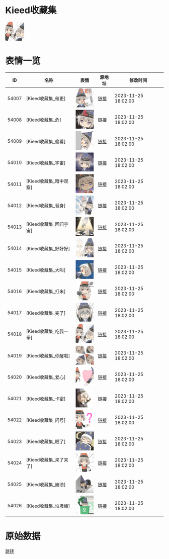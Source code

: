 # Kieed收藏集

<img src="./cover.png" height="60" alt="cover" />

# 表情一览

|ID|名称|表情|源地址|修改时间|
|----|----|----|----|----|
|54007|[Kieed收藏集_催更]|<img src="./pic/054007_%5BKieed收藏集_催更%5D.png" height="60" alt="催更"/>|[链接](https://i0.hdslb.com/bfs/garb/484cc09df3044bd05f99b8ab8155c41a1675fa93.png)|2023-11-25 18:02:00|
|54008|[Kieed收藏集_危]|<img src="./pic/054008_%5BKieed收藏集_危%5D.png" height="60" alt="危"/>|[链接](https://i0.hdslb.com/bfs/garb/529d172def0c5cdd4480dd7b53c5ecfda24e2545.png)|2023-11-25 18:02:00|
|54009|[Kieed收藏集_偷看]|<img src="./pic/054009_%5BKieed收藏集_偷看%5D.png" height="60" alt="偷看"/>|[链接](https://i0.hdslb.com/bfs/garb/6f72c559920bb276e52467cb4ea0e2b94524195f.png)|2023-11-25 18:02:00|
|54010|[Kieed收藏集_宇宙]|<img src="./pic/054010_%5BKieed收藏集_宇宙%5D.png" height="60" alt="宇宙"/>|[链接](https://i0.hdslb.com/bfs/garb/59d37d9b0a2288b5aa47c0f45e21b53867f4d6c1.png)|2023-11-25 18:02:00|
|54011|[Kieed收藏集_暗中观察]|<img src="./pic/054011_%5BKieed收藏集_暗中观察%5D.png" height="60" alt="暗中观察"/>|[链接](https://i0.hdslb.com/bfs/garb/e0781a62b7e2fdd032d3c339df7d40799245e58f.png)|2023-11-25 18:02:00|
|54012|[Kieed收藏集_替身]|<img src="./pic/054012_%5BKieed收藏集_替身%5D.png" height="60" alt="替身"/>|[链接](https://i0.hdslb.com/bfs/garb/db1006ccfe351b8363dab3a2814574c8801f20c1.png)|2023-11-25 18:02:00|
|54013|[Kieed收藏集_回归宇宙]|<img src="./pic/054013_%5BKieed收藏集_回归宇宙%5D.png" height="60" alt="回归宇宙"/>|[链接](https://i0.hdslb.com/bfs/garb/3bddcc2f4aac8d875d40b9f4c5f5258d88555d6f.png)|2023-11-25 18:02:00|
|54014|[Kieed收藏集_好好好]|<img src="./pic/054014_%5BKieed收藏集_好好好%5D.png" height="60" alt="好好好"/>|[链接](https://i0.hdslb.com/bfs/garb/54573d05ed163944d9a7c3eb7796e33a418e4f0b.png)|2023-11-25 18:02:00|
|54015|[Kieed收藏集_大叫]|<img src="./pic/054015_%5BKieed收藏集_大叫%5D.png" height="60" alt="大叫"/>|[链接](https://i0.hdslb.com/bfs/garb/3bd91aa5f513e61ea4a0ced2398453ecb8ed70af.png)|2023-11-25 18:02:00|
|54016|[Kieed收藏集_打米]|<img src="./pic/054016_%5BKieed收藏集_打米%5D.png" height="60" alt="打米"/>|[链接](https://i0.hdslb.com/bfs/garb/1257c6e44712a8335efa0984f53f6ef3b96455d1.png)|2023-11-25 18:02:00|
|54017|[Kieed收藏集_完了]|<img src="./pic/054017_%5BKieed收藏集_完了%5D.png" height="60" alt="完了"/>|[链接](https://i0.hdslb.com/bfs/garb/a11ad7becc01a4d0435145dc0539d5200bfbb4dd.png)|2023-11-25 18:02:00|
|54018|[Kieed收藏集_吃我一拳]|<img src="./pic/054018_%5BKieed收藏集_吃我一拳%5D.png" height="60" alt="吃我一拳"/>|[链接](https://i0.hdslb.com/bfs/garb/c1ed85918f61cbe847f5f879540af21ae8f3df48.png)|2023-11-25 18:02:00|
|54019|[Kieed收藏集_你醒啦]|<img src="./pic/054019_%5BKieed收藏集_你醒啦%5D.png" height="60" alt="你醒啦"/>|[链接](https://i0.hdslb.com/bfs/garb/3b66a9b19e5dbcd13184b119b6905d5957c2cb26.png)|2023-11-25 18:02:00|
|54020|[Kieed收藏集_爱心]|<img src="./pic/054020_%5BKieed收藏集_爱心%5D.png" height="60" alt="爱心"/>|[链接](https://i0.hdslb.com/bfs/garb/37fc36bc18157f6b0f1bd208f3237877201ece1c.png)|2023-11-25 18:02:00|
|54021|[Kieed收藏集_卡密]|<img src="./pic/054021_%5BKieed收藏集_卡密%5D.png" height="60" alt="卡密"/>|[链接](https://i0.hdslb.com/bfs/garb/f221ad744037d1c2a8e81963e1d8017c8fa69510.png)|2023-11-25 18:02:00|
|54022|[Kieed收藏集_问号]|<img src="./pic/054022_%5BKieed收藏集_问号%5D.png" height="60" alt="问号"/>|[链接](https://i0.hdslb.com/bfs/garb/f126b87cac978eecea7d572eff76ed7456ef76fc.png)|2023-11-25 18:02:00|
|54023|[Kieed收藏集_眠了]|<img src="./pic/054023_%5BKieed收藏集_眠了%5D.png" height="60" alt="眠了"/>|[链接](https://i0.hdslb.com/bfs/garb/803a72fa93d2b3e5321f0a78e83fc8e5a793e900.png)|2023-11-25 18:02:00|
|54024|[Kieed收藏集_来了来了]|<img src="./pic/054024_%5BKieed收藏集_来了来了%5D.png" height="60" alt="来了来了"/>|[链接](https://i0.hdslb.com/bfs/garb/da27b7daf3bd1bbfb7f1493b9e7ed1bd329be7c3.png)|2023-11-25 18:02:00|
|54025|[Kieed收藏集_崩溃]|<img src="./pic/054025_%5BKieed收藏集_崩溃%5D.png" height="60" alt="崩溃"/>|[链接](https://i0.hdslb.com/bfs/garb/8ff72f5dba08fae7fd4c8a7adf6713e6958beae2.png)|2023-11-25 18:02:00|
|54026|[Kieed收藏集_垃圾桶]|<img src="./pic/054026_%5BKieed收藏集_垃圾桶%5D.png" height="60" alt="垃圾桶"/>|[链接](https://i0.hdslb.com/bfs/garb/6937beda6470d0b18e0ad82aa506301044992f9a.png)|2023-11-25 18:02:00|

# 原始数据

[跳转](./raw.json)


